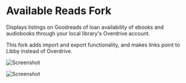 # Available Reads Fork
Displays listings on Goodreads of loan availability of ebooks and audiobooks through your local library's Overdrive account.

This fork adds import and export functionality, and makes links point to Libby instead of Overdrive.


![Screenshot](https://github.com/rhollister/goodreads/raw/master/Screenshot_1.jpg)

![Screenshot](https://github.com/rhollister/goodreads/raw/master/Screenshot_2.jpg)
